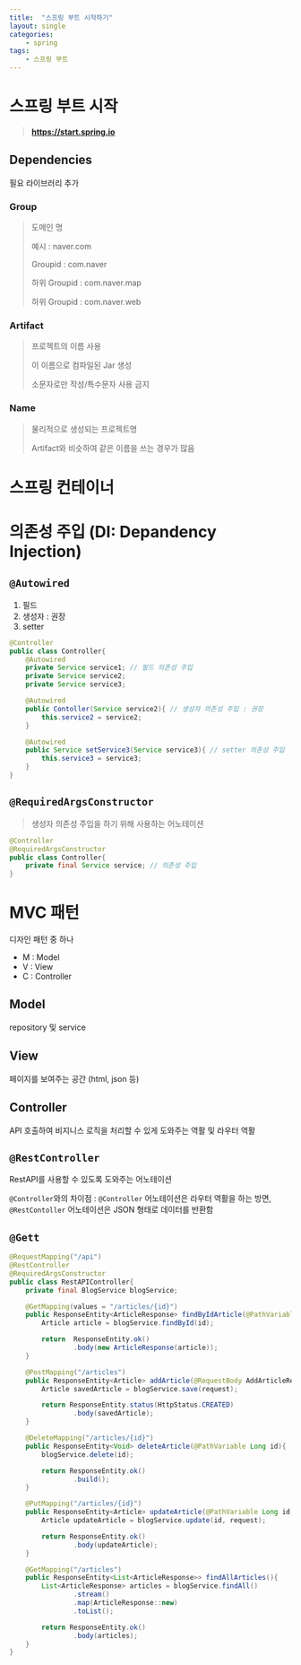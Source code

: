 ```yaml
---
title:  "스프링 부트 시작하기"
layout: single
categories:
    - spring
tags:
    - 스프링 부트
---
```


# 스프링 부트 시작
> **https://start.spring.io**

## Dependencies
필요 라이브러리 추가

### Group
> 도메인 명
>
> 예시 : naver.com
> 
> Groupid : com.naver
>
> 하위 Groupid : com.naver.map
>
> 하위 Groupid : com.naver.web
### Artifact
> 프로젝트의 이름 사용
>
> 이 이름으로 컴파일된  Jar 생성
>
> 소문자로만 작성/특수문자 사용 금지


### Name
> 물리적으로 생성되는 프로젝트명
>
> Artifact와 비슷하여 같은 이름을 쓰는 경우가 많음

# 스프링 컨테이너

# 의존성 주입 (DI: Depandency Injection)
## `@Autowired`
1. 필드
2. 생성자 : 권장
3. setter
```java
@Controller
public class Controller{
    @Autowired
    private Service service1; // 필드 의존성 주입
    private Service service2;
    private Service service3;

    @Autowired
    public Contoller(Service service2){ // 생성자 의존성 주입 : 권장
        this.service2 = service2;
    }

    @Autowired
    public Service setService3(Service service3){ // setter 의존성 주입        
        this.service3 = service3;
    }
}
```
## `@RequiredArgsConstructor`
> 생성자 의존성 주입을 하기 위해 사용하는 어노테이션

```java
@Controller
@RequiredArgsConstructor
public class Controller{
    private final Service service; // 의존성 주입
}
```

# MVC 패턴
디자인 패턴 중 하나
- M : Model
- V : View
- C : Controller
## Model
repository 및 service

## View
페이지를 보여주는 공간 (html, json 등)

## Controller
API 호출하여 비지니스 로직을 처리할 수 있게 도와주는 역활 및 라우터 역활


## `@RestController`
RestAPI를 사용할 수 있도록 도와주는 어노테이션

`@Controller`와의 차이점 : `@Controller` 어노테이션은 라우터 역활을 하는 방면, `@RestContoller` 어노테이션은 JSON 형태로 데이터를 반환함

## `@Gett`
```java
@RequestMapping("/api")
@RestController
@RequiredArgsConstructor
public class RestAPIController{
    private final BlogService blogService;

    @GetMapping(values = "/articles/{id}")
    public ResponseEntity<ArticleResponse> findByIdArticle(@PathVariable Long id){
        Article article = blogService.findById(id);

        return  ResponseEntity.ok()
                .body(new ArticleResponse(article));
    }

    @PostMapping("/articles")
    public ResponseEntity<Article> addArticle(@RequestBody AddArticleRequest request){
        Article savedArticle = blogService.save(request);

        return ResponseEntity.status(HttpStatus.CREATED)
                .body(savedArticle);
    }

    @DeleteMapping("/articles/{id}")
    public ResponseEntity<Void> deleteArticle(@PathVariable Long id){
        blogService.delete(id);

        return ResponseEntity.ok()
                .build();
    }

    @PutMapping("/articles/{id}")
    public ResponseEntity<Article> updateArticle(@PathVariable Long id, @RequestBody UpdateArticleRequest request){
        Article updateArticle = blogService.update(id, request);

        return ResponseEntity.ok()
                .body(updateArticle);
    }

    @GetMapping("/articles")
    public ResponseEntity<List<ArticleResponse>> findAllArticles(){
        List<ArticleResponse> articles = blogService.findAll()
                .stream()
                .map(ArticleResponse::new)
                .toList();

        return ResponseEntity.ok()
                .body(articles);
    }
}
```






